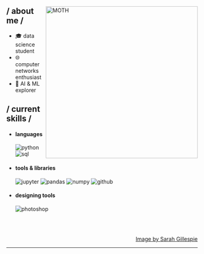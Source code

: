 <div>

<img align="right" width="400" alt="MOTH" src="https://i.imgur.com/jy1W8C0.png"/>

<h2> / about me /</h2>
  
- 🎓 data science student  
- 🌐 computer networks enthusiast  
- 🤖 AI & ML explorer
  
<h2> / current skills / </h2>
  
- <h4> languages </h4>
  <img src="https://img.shields.io/badge/Python-2E2E2E?style=for-the-badge&logo=python&logoColor=FFD43B" alt="python" />
  <img src="https://img.shields.io/badge/mysql-003B57?style=for-the-badge&logo=mysql&logoColor=white" alt="sql" />


- <h4> tools & libraries </h4>
  <img src="https://img.shields.io/badge/Jupyter-F37626?style=for-the-badge&logo=jupyter&logoColor=white" alt="jupyter" />
  <img src="https://img.shields.io/badge/Pandas-150458?style=for-the-badge&logo=pandas&logoColor=white" alt="pandas" />
  <img src="https://img.shields.io/badge/NumPy-013243?style=for-the-badge&logo=numpy&logoColor=white" alt="numpy" />
  <img src="https://img.shields.io/badge/GitHub-181717?style=for-the-badge&logo=github&logoColor=white" alt="github" />

  
- <h4> designing tools </h4>
  <img src = "https://img.shields.io/badge/adobe%20photoshop-%2331A8FF.svg?style=for-the-badge&logo=adobe%20photoshop&logoColor=white" alt = "photoshop" />
  
  </br></br>
  
<div align="right">
<a href="https://artistscollectingsociety.org/news/moth-by-sarah-gillespie/">Image by Sarah Gillespie</a>
  </div>
  </div>

------
